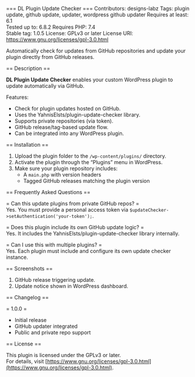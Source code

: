 === DL Plugin Update Checker ===
Contributors:      designs-labz
Tags:              plugin update, github update, updater, wordpress github updater
Requires at least: 6.1  
Tested up to:      6.8.2
Requires PHP:      7.4  
Stable tag:        1.0.5
License:           GPLv3 or later
License URI:       https://www.gnu.org/licenses/gpl-3.0.html

Automatically check for updates from GitHub repositories and update your plugin directly from GitHub releases.

== Description ==

**DL Plugin Update Checker** enables your custom WordPress plugin to update automatically via GitHub.

Features:
- Check for plugin updates hosted on GitHub.
- Uses the YahnisElsts/plugin-update-checker library.
- Supports private repositories (via token).
- GitHub release/tag-based update flow.
- Can be integrated into any WordPress plugin.

== Installation ==

1. Upload the plugin folder to the `/wp-content/plugins/` directory.
2. Activate the plugin through the “Plugins” menu in WordPress.
3. Make sure your plugin repository includes:
   - A `main.php` with version headers
   - Tagged GitHub releases matching the plugin version

== Frequently Asked Questions ==

= Can this update plugins from private GitHub repos? =  
Yes. You must provide a personal access token via `$updateChecker->setAuthentication('your-token');`.

= Does this plugin include its own GitHub update logic? =  
Yes. It includes the YahnisElsts/plugin-update-checker library internally.

= Can I use this with multiple plugins? =  
Yes. Each plugin must include and configure its own update checker instance.

== Screenshots ==

1. GitHub release triggering update.
2. Update notice shown in WordPress dashboard.

== Changelog ==

= 1.0.0 =
* Initial release
* GitHub updater integrated
* Public and private repo support

== License ==

This plugin is licensed under the GPLv3 or later.  
For details, visit [https://www.gnu.org/licenses/gpl-3.0.html](https://www.gnu.org/licenses/gpl-3.0.html).

